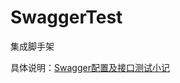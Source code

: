 # SwaggerTest
集成脚手架



具体说明：[Swagger配置及接口测试小记](https://blog.csdn.net/fateasstring/article/details/106188983)

